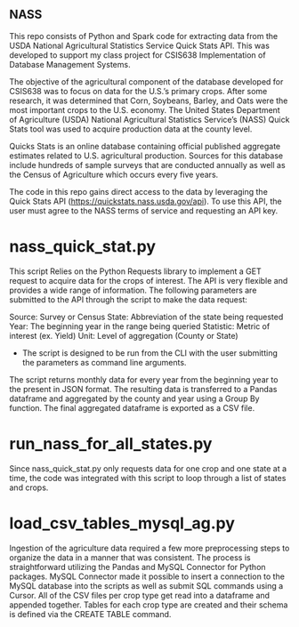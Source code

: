 ## NASS
This repo consists of Python and Spark code for extracting data from the USDA National Agricultural Statistics Service Quick Stats API. This was developed to support my class project for CSIS638 Implementation of Database Management Systems.

The objective of the agricultural component of the database developed for CSIS638 was to focus on data for the U.S.’s primary crops. After some research, it was determined that Corn, Soybeans, Barley, and Oats were the most important crops to the U.S. economy. The United States Department of Agriculture (USDA) National Agricultural Statistics Service’s (NASS) Quick Stats tool was used to acquire production data at the county level. 

Quicks Stats is an online database containing official published aggregate estimates related to U.S. agricultural production. Sources for this database include hundreds of sample surveys that are conducted annually as well as the Census of Agriculture which occurs every five years. 

The code in this repo gains direct access to the data by leveraging the Quick Stats API (https://quickstats.nass.usda.gov/api). To use this API, the user must agree to the NASS terms of service and requesting an API key. 

# nass_quick_stat.py
 This script Relies on the Python Requests library to implement a GET request to acquire data for the crops of interest. The API is very flexible and provides a wide range of information. The following parameters are submitted to the API through the script to make the data request:

Source: Survey or Census
State: Abbreviation of the state being requested
Year: The beginning year in the range being queried
Statistic: Metric of interest (ex. Yield)
Unit: Level of aggregation (County or State)
* The script is designed to be run from the CLI with the user submitting the parameters as command line arguments.

The script returns monthly data for every year from the beginning year to the present in JSON format. The resulting data is transferred to a Pandas dataframe and aggregated by the county and year using a Group By function. The final aggregated dataframe is exported as a CSV file. 

# run_nass_for_all_states.py
Since nass_quick_stat.py only requests data for one crop and one state at a time, the code was integrated with this script to loop through a list of states and crops. 

# load_csv_tables_mysql_ag.py
Ingestion of the agriculture data required a few more preprocessing steps to organize the data in a manner that was consistent. The process is straightforward utilizing the Pandas and MySQL Connector for Python packages. MySQL Connector made it possible to insert a connection to the MySQL database into the scripts as well as submit SQL commands using a Cursor. 
All of the CSV files per crop type get read into a dataframe and appended together. Tables for each crop type are created and their schema is defined via the CREATE TABLE command. 